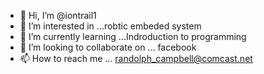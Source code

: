 - 👋 Hi, I’m @iontrail1
- 👀 I’m interested in ...robtic embeded system
- 🌱 I’m currently learning ...Indroduction to programming
- 💞️ I’m looking to collaborate on ... facebook
- 📫 How to reach me ... randolph_campbell@comcast.net

<!---
iontrail1/iontrail1 is a ✨ special ✨ repository because its `README.md` (this file) appears on your GitHub profile.
You can click the Preview link to take a look at your changes.
--->
